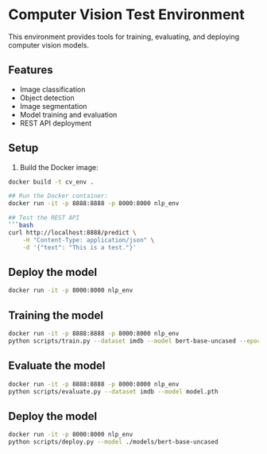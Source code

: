 # Computer Vision Test Environment

This environment provides tools for training, evaluating, and deploying computer vision models.

## Features
- Image classification
- Object detection
- Image segmentation
- Model training and evaluation
- REST API deployment

## Setup
1. Build the Docker image:
```bash
docker build -t cv_env .

## Run the Docker container:
docker run -it -p 8888:8888 -p 8000:8000 nlp_env

## Test the REST API
```bash
curl http://localhost:8888/predict \
    -H "Content-Type: application/json" \
    -d '{"text": "This is a test."}'
```

## Deploy the model
```bash
docker run -it -p 8000:8000 nlp_env
```
## Training the model
```bash
docker run -it -p 8888:8888 -p 8000:8000 nlp_env
python scripts/train.py --dataset imdb --model bert-base-uncased --epochs 3 --batch_size 16
```

## Evaluate the model
```bash
docker run -it -p 8888:8888 -p 8000:8000 nlp_env
python scripts/evaluate.py --dataset imdb --model model.pth
```
## Deploy the model
```bash
docker run -it -p 8000:8000 nlp_env
python scripts/deploy.py --model ./models/bert-base-uncased
```